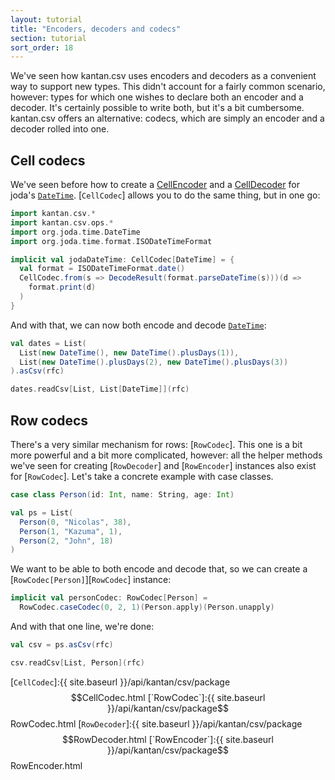 ```yaml
---
layout: tutorial
title: "Encoders, decoders and codecs"
section: tutorial
sort_order: 18
---
```

We've seen how kantan.csv uses encoders and decoders as a convenient way to support new types. This didn't account for
a fairly common scenario, however: types for which one wishes to declare both an encoder and a decoder. It's certainly
possible to write both, but it's a bit cumbersome. kantan.csv offers an alternative: codecs, which are simply an
encoder and a decoder rolled into one.

## Cell codecs

We've seen before how to create a [CellEncoder](arbitrary_types_as_cells.html) and a
[CellDecoder](cells_as_arbitrary_types.html) for joda's [`DateTime`]. [`CellCodec`] allows you to do the same thing, but
in one go:

```scala mdoc:silent
import kantan.csv.*
import kantan.csv.ops.*
import org.joda.time.DateTime
import org.joda.time.format.ISODateTimeFormat

implicit val jodaDateTime: CellCodec[DateTime] = {
  val format = ISODateTimeFormat.date()
  CellCodec.from(s => DecodeResult(format.parseDateTime(s)))(d =>
    format.print(d)
  )
}
```

And with that, we can now both encode and decode [`DateTime`]:

```scala mdoc
val dates = List(
  List(new DateTime(), new DateTime().plusDays(1)),
  List(new DateTime().plusDays(2), new DateTime().plusDays(3))
).asCsv(rfc)

dates.readCsv[List, List[DateTime]](rfc)
```


## Row codecs

There's a very similar mechanism for rows: [`RowCodec`]. This one is a bit more powerful and a bit more complicated,
however: all the helper methods we've seen for creating [`RowDecoder`] and [`RowEncoder`] instances also exist for
[`RowCodec`]. Let's take a concrete example with case classes.

```scala mdoc:silent
case class Person(id: Int, name: String, age: Int)

val ps = List(
  Person(0, "Nicolas", 38),
  Person(1, "Kazuma", 1),
  Person(2, "John", 18)
)
```

We want to be able to both encode and decode that, so we can create a [`RowCodec[Person]`][`RowCodec`] instance:

```scala mdoc:silent
implicit val personCodec: RowCodec[Person] =
  RowCodec.caseCodec(0, 2, 1)(Person.apply)(Person.unapply)
```

And with that one line, we're done:

```scala mdoc
val csv = ps.asCsv(rfc)

csv.readCsv[List, Person](rfc)
```

[`DateTime`]:https://www.joda.org/joda-time/apidocs/org/joda/time/DateTime.html
[`CellCodec`]:{{ site.baseurl }}/api/kantan/csv/package$$CellCodec.html
[`RowCodec`]:{{ site.baseurl }}/api/kantan/csv/package$$RowCodec.html
[`RowDecoder`]:{{ site.baseurl }}/api/kantan/csv/package$$RowDecoder.html
[`RowEncoder`]:{{ site.baseurl }}/api/kantan/csv/package$$RowEncoder.html
